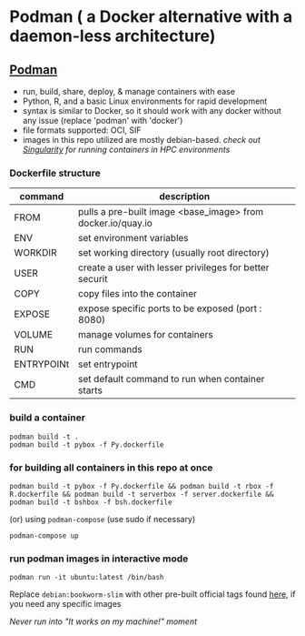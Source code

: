 # Podman ( a Docker alternative with a daemon-less architecture)

## [Podman](https://docs.podman.io/en/latest/)  
- run, build, share, deploy, & manage containers with ease     
- Python, R, and a basic Linux environments for rapid development     
- syntax is similar to Docker, so it should work with any docker without any issue (replace 'podman' with 'docker') 
- file formats supported: OCI, SIF
- images in this repo utilized are mostly debian-based.
*check out [Singularity](https://docs.sylabs.io/guides/4.2/user-guide/) for running containers in HPC environments*
   
### Dockerfile structure
| command    | description                                                 |
| ---------- | ----------------------------------------------------------- |
| FROM       | pulls a pre-built image <base_image> from docker.io/quay.io |
| ENV        | set environment variables                                   |
| WORKDIR    | set working directory (usually root directory)              |
| USER       | create a user with lesser privileges for better securit     |
| COPY       | copy files into the container                               |
| EXPOSE     | expose specific ports to be exposed (port : 8080)           |
| VOLUME     | manage volumes for containers                               |
| RUN        | run commands                                                |
| ENTRYPOINt | set entrypoint                                              |
| CMD        | set default command to run when container starts            |

### build a container
```shell     
podman build -t .      
podman build -t pybox -f Py.dockerfile  
```  

### for building all containers in this repo at once
```shell    
podman build -t pybox -f Py.dockerfile && podman build -t rbox -f R.dockerfile && podman build -t serverbox -f server.dockerfile && podman build -t bshbox -f bsh.dockerfile     
```
(or) using `podman-compose` (use sudo if necessary)
```shell
podman-compose up
```

### run podman images in interactive mode
```shell  
podman run -it ubuntu:latest /bin/bash 
```  
Replace `debian:bookworm-slim` with other pre-built official tags found [here](https://hub.docker.com/search?badges=official), if you need any specific images 
  
*Never run into "It works on my machine!" moment*
